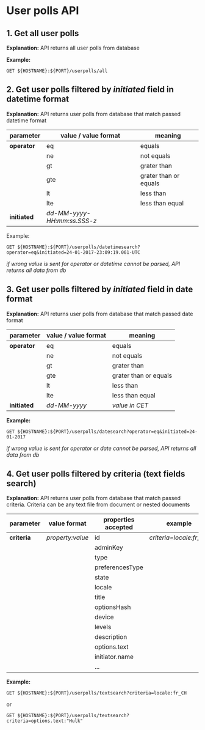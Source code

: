 # User polls API 

## 1. Get all user polls 
**Explanation:** API returns all user polls from database
  
**Example:**
```
GET ${HOSTNAME}:${PORT}/userpolls/all
```
## 2. Get user polls filtered by *initiated* field in **datetime** format
**Explanation:** API returns user polls from database that match passed datetime format 

|parameter | value / value format | meaning |
|----|-----|---|    
|**operator**  | eq|equals|
|    | ne |not equals|
|    | gt |grater than|
|    |   gte  |grater than or equals|
|    | lt |less than|
|    | lte |less than equal |
|  **initiated**  | *dd-MM-yyyy-HH:mm:ss.SSS-z* ||

Example:
```
GET ${HOSTNAME}:${PORT}/userpolls/datetimesearch?operator=eq&initiated=24-01-2017-23:09:19.061-UTC
```
*if wrong value is sent for operator or datetime cannot be parsed, API returns all data from db*

## 3. Get user polls filtered by *initiated* field in **date** format
**Explanation:** API returns user polls from database that match passed date format 

| parameter | value / value format | meaning |
|----|-----|---|    
|  **operator**  | eq|equals|
|    | ne |not equals|
|    | gt |grater than|
|    |   gte  |grater than or equals|
|    | lt |less than|
|    | lte |less than equal |
|  **initiated**  | *dd-MM-yyyy* |*value in CET*|

**Example:**
```
GET ${HOSTNAME}:${PORT}/userpolls/datesearch?operator=eq&initiated=24-01-2017
```
*if wrong value is sent for operator or date cannot be parsed, API returns all data from db*

## 4. Get user polls filtered by criteria (text fields search)
**Explanation:** API returns user polls from database that match passed criteria. Criteria can be any text file from document or nested documents 

| parameter |value format | properties accepted | example |
|----|-----|---|----|   
|  **criteria**  | *property:value*|id|*criteria=locale:fr_CH*|
|    |  |adminKey||
|    |  |type||
|    |  |preferencesType||
|    |  |state||
|    |  |locale||
|    |  |title||
|    |  |optionsHash||
|    |  |device||
|    |  |levels||
|    |  |description||
|    |  |options.text||
|    |  |initiator.name||
|    |  |...||
  


**Example:**

```
GET ${HOSTNAME}:${PORT}/userpolls/textsearch?criteria=locale:fr_CH   
```   
or
```
GET ${HOSTNAME}:${PORT}/userpolls/textsearch?criteria=options.text:"Hulk"   
```